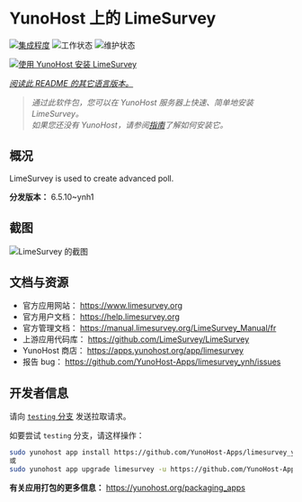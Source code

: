 <!--
注意：此 README 由 <https://github.com/YunoHost/apps/tree/master/tools/readme_generator> 自动生成
请勿手动编辑。
-->

# YunoHost 上的 LimeSurvey

[![集成程度](https://dash.yunohost.org/integration/limesurvey.svg)](https://dash.yunohost.org/appci/app/limesurvey) ![工作状态](https://ci-apps.yunohost.org/ci/badges/limesurvey.status.svg) ![维护状态](https://ci-apps.yunohost.org/ci/badges/limesurvey.maintain.svg)

[![使用 YunoHost 安装 LimeSurvey](https://install-app.yunohost.org/install-with-yunohost.svg)](https://install-app.yunohost.org/?app=limesurvey)

*[阅读此 README 的其它语言版本。](./ALL_README.md)*

> *通过此软件包，您可以在 YunoHost 服务器上快速、简单地安装 LimeSurvey。*  
> *如果您还没有 YunoHost，请参阅[指南](https://yunohost.org/install)了解如何安装它。*

## 概况

LimeSurvey is used to create advanced poll.


**分发版本：** 6.5.10~ynh1

## 截图

![LimeSurvey 的截图](./doc/screenshots/create_html_statistic_screen.png)

## 文档与资源

- 官方应用网站： <https://www.limesurvey.org>
- 官方用户文档： <https://help.limesurvey.org>
- 官方管理文档： <https://manual.limesurvey.org/LimeSurvey_Manual/fr>
- 上游应用代码库： <https://github.com/LimeSurvey/LimeSurvey>
- YunoHost 商店： <https://apps.yunohost.org/app/limesurvey>
- 报告 bug： <https://github.com/YunoHost-Apps/limesurvey_ynh/issues>

## 开发者信息

请向 [`testing` 分支](https://github.com/YunoHost-Apps/limesurvey_ynh/tree/testing) 发送拉取请求。

如要尝试 `testing` 分支，请这样操作：

```bash
sudo yunohost app install https://github.com/YunoHost-Apps/limesurvey_ynh/tree/testing --debug
或
sudo yunohost app upgrade limesurvey -u https://github.com/YunoHost-Apps/limesurvey_ynh/tree/testing --debug
```

**有关应用打包的更多信息：** <https://yunohost.org/packaging_apps>
